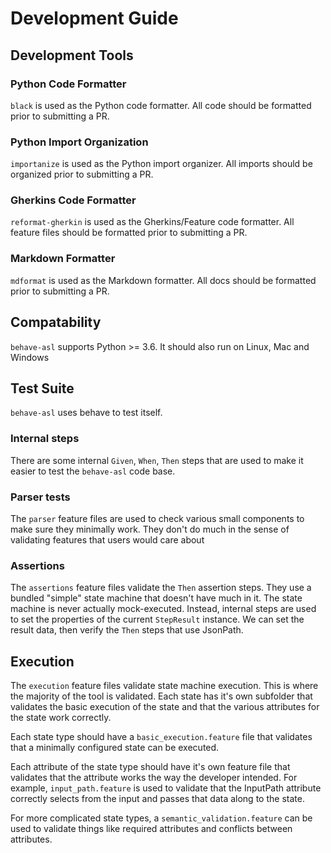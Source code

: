 # Development Guide

## Development Tools

### Python Code Formatter

`black` is used as the Python code formatter.  All code should be formatted prior to submitting a PR.

### Python Import Organization

`importanize` is used as the Python import organizer.  All imports should be organized prior to submitting a PR.

### Gherkins Code Formatter

`reformat-gherkin` is used as the Gherkins/Feature code formatter.  All feature files should be formatted prior to submitting a PR.

### Markdown Formatter

`mdformat` is used as the Markdown formatter.  All docs should be formatted prior to submitting a PR.

## Compatability

`behave-asl` supports Python >= 3.6.  It should also run on Linux, Mac and Windows

## Test Suite

`behave-asl` uses behave to test itself.

### Internal steps

There are some internal `Given`, `When`, `Then` steps that are used to make it easier to test the `behave-asl` code base.

### Parser tests

The `parser` feature files are used to check various small components to make sure they minimally work.
They don't do much in the sense of validating features that users would care about

### Assertions

The `assertions` feature files validate the `Then` assertion steps.  They use a bundled "simple" state machine
that doesn't have much in it.  The state machine is never actually mock-executed.  Instead, internal steps are
used to set the properties of the current `StepResult` instance.  We can set the result data, then verify the
`Then` steps that use JsonPath.

## Execution

The `execution` feature files validate state machine execution.  This is where the majority of the tool
is validated.  Each state has it's own subfolder that validates the basic execution of the state and that
the various attributes for the state work correctly.

Each state type should have a `basic_execution.feature` file that validates that a minimally configured state
can be executed.

Each attribute of the state type should have it's own feature file that validates that the attribute works the
way the developer intended.  For example, `input_path.feature` is used to validate that the InputPath attribute
correctly selects from the input and passes that data along to the state.

For more complicated state types, a `semantic_validation.feature` can be used to validate things like required
attributes and conflicts between attributes.
